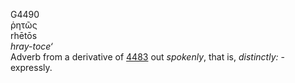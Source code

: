 <body>
  <p>G4490<br>  ῥητῶς  <br> rhētōs  <br><i>hray-toce‘ </i><br>Adverb from a derivative of <a href="g4483.htm">4483</a>  out <i>spokenly</i>, that is, <i>distinctly:</i> - expressly.<br></p>
 </body>